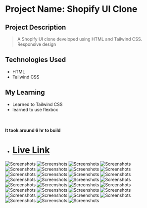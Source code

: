 # Project Name: Shopify UI Clone

## Project Description

> A Shopify UI clone developed using HTML and Tailwind CSS.
> Responsive design

## Technologies Used

- HTML
- Tailwind CSS

## My Learning

- Learned to Tailwind CSS
- learned to use flexbox

<br>

#### It took around 6 hr to build

- # [Live Link](https://shopify-store-ui.netlify.app/)

![Screenshots](/images/thumbnail.PNG)
![Screenshots](/images/thumbnail2.PNG)
![Screenshots](/images/thumbnail3.PNG)
![Screenshots](/images/thumbnail4.PNG)
![Screenshots](/images/thumbnail5.PNG)
![Screenshots](/images/thumbnail6.PNG)
![Screenshots](/images/thumbnail7.PNG)
![Screenshots](/images/thumbnail8.PNG)
![Screenshots](/images/thumbnail9.PNG)
![Screenshots](/images/thumbnail10.PNG)
![Screenshots](/images/thumbnail11.PNG)
![Screenshots](/images/thumbnail12.PNG)
![Screenshots](/images/thumbnail13.PNG)
![Screenshots](/images/thumbnail14.PNG)
![Screenshots](/images/thumbnail15.PNG)
![Screenshots](/images/thumbnail16.PNG)
![Screenshots](/images/thumbnail17.PNG)
![Screenshots](/images/thumbnail18.PNG)
![Screenshots](/images/thumbnail19.PNG)
![Screenshots](/images/thumbnail20.PNG)
![Screenshots](/images/thumbnail21.PNG)
![Screenshots](/images/thumbnail22.PNG)
![Screenshots](/images/thumbnail23.PNG)
![Screenshots](/images/thumbnail24.PNG)
![Screenshots](/images/thumbnail25.PNG)
![Screenshots](/images/thumbnail26.PNG)
![Screenshots](/images/thumbnail27.PNG)
![Screenshots](/images/thumbnail28.PNG)
![Screenshots](/images/thumbnail29.PNG)
![Screenshots](/images/thumbnail30.PNG)
![Screenshots](/images/thumbnail31.PNG)
